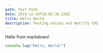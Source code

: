 ```yaml
---
path: Test Path
date: 2019-12-26T18:05:39.228Z
title: Hello World
description: Testing Gatsby and Netlify CMS
---
```

Hello from markdown!

```js
console.log("Hello, World!")
```
